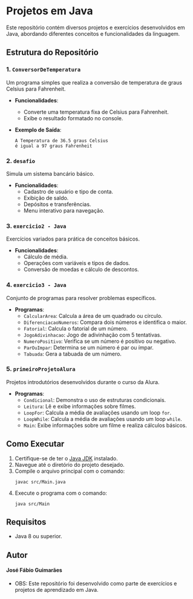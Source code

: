 # Projetos em Java

Este repositório contém diversos projetos e exercícios desenvolvidos em Java, abordando diferentes conceitos e funcionalidades da linguagem.

## Estrutura do Repositório

### 1. `ConversorDeTemperatura`
Um programa simples que realiza a conversão de temperatura de graus Celsius para Fahrenheit.

- **Funcionalidades**:
    - Converte uma temperatura fixa de Celsius para Fahrenheit.
    - Exibe o resultado formatado no console.

- **Exemplo de Saída**:
  ```
  A Temperatura de 36.5 graus Celsius
  é igual a 97 graus Fahrenheit
  ```

### 2. `desafio`
Simula um sistema bancário básico.

- **Funcionalidades**:
    - Cadastro de usuário e tipo de conta.
    - Exibição de saldo.
    - Depósitos e transferências.
    - Menu interativo para navegação.

### 3. `exercicio2 - Java`
Exercícios variados para prática de conceitos básicos.

- **Funcionalidades**:
    - Cálculo de média.
    - Operações com variáveis e tipos de dados.
    - Conversão de moedas e cálculo de descontos.

### 4. `exercicio3 - Java`
Conjunto de programas para resolver problemas específicos.

- **Programas**:
    - `CalcularArea`: Calcula a área de um quadrado ou círculo.
    - `DiferenciacaoNumeros`: Compara dois números e identifica o maior.
    - `Fatorial`: Calcula o fatorial de um número.
    - `JogoAdivinhacao`: Jogo de adivinhação com 5 tentativas.
    - `NumeroPositivo`: Verifica se um número é positivo ou negativo.
    - `ParOuImpar`: Determina se um número é par ou ímpar.
    - `Tabuada`: Gera a tabuada de um número.

### 5. `primeiroProjetoAlura`
Projetos introdutórios desenvolvidos durante o curso da Alura.

- **Programas**:
    - `Condicional`: Demonstra o uso de estruturas condicionais.
    - `Leitura`: Lê e exibe informações sobre filmes.
    - `LoopFor`: Calcula a média de avaliações usando um loop `for`.
    - `LoopWhile`: Calcula a média de avaliações usando um loop `while`.
    - `Main`: Exibe informações sobre um filme e realiza cálculos básicos.

## Como Executar

1. Certifique-se de ter o [Java JDK](https://www.oracle.com/java/technologies/javase-downloads.html) instalado.
2. Navegue até o diretório do projeto desejado.
3. Compile o arquivo principal com o comando:
   ```
   javac src/Main.java
   ```
4. Execute o programa com o comando:
   ```
   java src/Main
   ```

## Requisitos

- Java 8 ou superior.

## Autor
#### José Fábio Guimarães

- OBS:
Este repositório foi desenvolvido como parte de exercícios e projetos de aprendizado em Java.